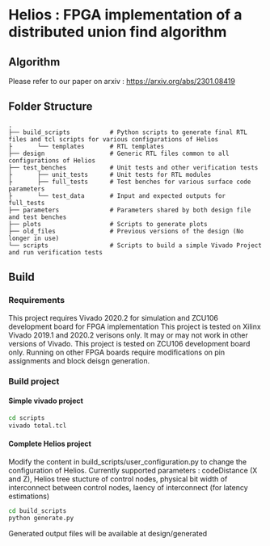 # Helios : FPGA implementation of a distributed union find algorithm

## Algorithm

Please refer to our paper on arxiv : https://arxiv.org/abs/2301.08419

## Folder Structure

    .
    ├── build_scripts           # Python scripts to generate final RTL files and tcl scripts for various configurations of Helios
    ├       └── templates       # RTL templates
    ├── design                  # Generic RTL files common to all configurations of Helios
    ├── test_benches            # Unit tests and other verification tests
    ├       ├── unit_tests      # Unit tests for RTL modules
    ├       ├── full_tests      # Test benches for various surface code parameters
    ├       └── test_data       # Input and expected outputs for full_tests
    ├── parameters              # Parameters shared by both design file and test benches
    ├── plots                   # Scripts to generate plots
    ├── old_files               # Previous versions of the design (No longer in use)
    └── scripts                 # Scripts to build a simple Vivado Project and run verification tests
    
## Build

### Requirements

This project requires Vivado 2020.2 for simulation and ZCU106 development board for FPGA implementation
This project is tested on Xilinx Vivado 2019.1 and 2020.2 verisons only.
It may or may not work in other versions of Vivado.
This project is tested on ZCU106 development board only.
Running on other FPGA boards require modifications on pin assignments and block deisgn generation.

### Build project

#### Simple vivado project

```sh
cd scripts
vivado total.tcl
```

#### Complete Helios project

Modify the content in build_scripts/user_configuration.py to change the configuration of Helios.
Currently supported parameters : codeDistance (X and Z), Helios tree stucture of control nodes, physical bit width of interconnect between control nodes, laency of interconnect (for latency estimations)

```sh
cd build_scripts
python generate.py
```

Generated output files will be available at design/generated

